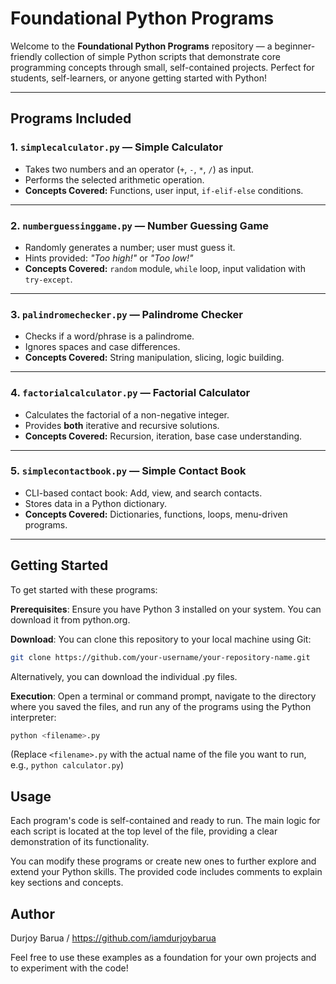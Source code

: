 # Foundational Python Programs

Welcome to the **Foundational Python Programs** repository — a beginner-friendly collection of simple Python scripts that demonstrate core programming concepts through small, self-contained projects. Perfect for students, self-learners, or anyone getting started with Python!

---

## Programs Included

### 1.  `simplecalculator.py` — Simple Calculator
- Takes two numbers and an operator (`+`, `-`, `*`, `/`) as input.
- Performs the selected arithmetic operation.
- **Concepts Covered:** Functions, user input, `if-elif-else` conditions.


---

### 2.  `numberguessinggame.py` — Number Guessing Game
- Randomly generates a number; user must guess it.
- Hints provided: _"Too high!"_ or _"Too low!"_
- **Concepts Covered:** `random` module, `while` loop, input validation with `try-except`.


---

### 3.  `palindromechecker.py` — Palindrome Checker
- Checks if a word/phrase is a palindrome.
- Ignores spaces and case differences.
- **Concepts Covered:** String manipulation, slicing, logic building.


---

### 4.  `factorialcalculator.py` — Factorial Calculator
- Calculates the factorial of a non-negative integer.
- Provides **both** iterative and recursive solutions.
- **Concepts Covered:** Recursion, iteration, base case understanding.


---

### 5.  `simplecontactbook.py` — Simple Contact Book
- CLI-based contact book: Add, view, and search contacts.
- Stores data in a Python dictionary.
- **Concepts Covered:** Dictionaries, functions, loops, menu-driven programs.


---

## Getting Started

To get started with these programs:

**Prerequisites**: Ensure you have Python 3 installed on your system. You can download it from python.org.

**Download**: You can clone this repository to your local machine using Git:

```bash
git clone https://github.com/your-username/your-repository-name.git
```
Alternatively, you can download the individual .py files.

**Execution**: Open a terminal or command prompt, navigate to the directory where you saved the files, and run any of the programs using the Python interpreter:

```bash
python <filename>.py
```
(Replace `<filename>.py` with the actual name of the file you want to run, e.g., `python calculator.py`)

## Usage

Each program's code is self-contained and ready to run. The main logic for each script is located at the top level of the file, providing a clear demonstration of its functionality.

You can modify these programs or create new ones to further explore and extend your Python skills. The provided code includes comments to explain key sections and concepts.


## Author

Durjoy Barua / https://github.com/iamdurjoybarua

Feel free to use these examples as a foundation for your own projects and to experiment with the code!
